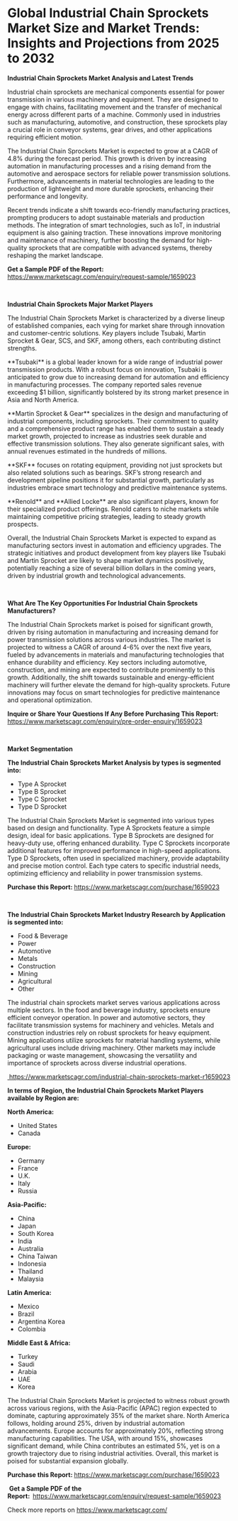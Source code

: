 <p><h1>Global Industrial Chain Sprockets Market Size and Market Trends: Insights and Projections from 2025 to 2032</h1></p><p><strong>Industrial Chain Sprockets Market Analysis and Latest Trends</strong></p>
<p><p>Industrial chain sprockets are mechanical components essential for power transmission in various machinery and equipment. They are designed to engage with chains, facilitating movement and the transfer of mechanical energy across different parts of a machine. Commonly used in industries such as manufacturing, automotive, and construction, these sprockets play a crucial role in conveyor systems, gear drives, and other applications requiring efficient motion.</p><p>The Industrial Chain Sprockets Market is expected to grow at a CAGR of 4.8% during the forecast period. This growth is driven by increasing automation in manufacturing processes and a rising demand from the automotive and aerospace sectors for reliable power transmission solutions. Furthermore, advancements in material technologies are leading to the production of lightweight and more durable sprockets, enhancing their performance and longevity.</p><p>Recent trends indicate a shift towards eco-friendly manufacturing practices, prompting producers to adopt sustainable materials and production methods. The integration of smart technologies, such as IoT, in industrial equipment is also gaining traction. These innovations improve monitoring and maintenance of machinery, further boosting the demand for high-quality sprockets that are compatible with advanced systems, thereby reshaping the market landscape.</p></p>
<p><strong>Get a Sample PDF of the Report:&nbsp;</strong> <a href="https://www.marketscagr.com/enquiry/request-sample/1659023?utm_campaign=2008&utm_medium=2&utm_source=Github&utm_content=ia&utm_term=17022025&utm_id=industrial-chain-sprockets">https://www.marketscagr.com/enquiry/request-sample/1659023</a></p>
<p>&nbsp;</p>
<p><strong>Industrial Chain Sprockets Major Market Players</strong></p>
<p><p>The Industrial Chain Sprockets Market is characterized by a diverse lineup of established companies, each vying for market share through innovation and customer-centric solutions. Key players include Tsubaki, Martin Sprocket & Gear, SCS, and SKF, among others, each contributing distinct strengths.</p><p>**Tsubaki** is a global leader known for a wide range of industrial power transmission products. With a robust focus on innovation, Tsubaki is anticipated to grow due to increasing demand for automation and efficiency in manufacturing processes. The company reported sales revenue exceeding $1 billion, significantly bolstered by its strong market presence in Asia and North America.</p><p>**Martin Sprocket & Gear** specializes in the design and manufacturing of industrial components, including sprockets. Their commitment to quality and a comprehensive product range has enabled them to sustain a steady market growth, projected to increase as industries seek durable and effective transmission solutions. They also generate significant sales, with annual revenues estimated in the hundreds of millions.</p><p>**SKF** focuses on rotating equipment, providing not just sprockets but also related solutions such as bearings. SKF’s strong research and development pipeline positions it for substantial growth, particularly as industries embrace smart technology and predictive maintenance systems.</p><p>**Renold** and **Allied Locke** are also significant players, known for their specialized product offerings. Renold caters to niche markets while maintaining competitive pricing strategies, leading to steady growth prospects.</p><p>Overall, the Industrial Chain Sprockets Market is expected to expand as manufacturing sectors invest in automation and efficiency upgrades. The strategic initiatives and product development from key players like Tsubaki and Martin Sprocket are likely to shape market dynamics positively, potentially reaching a size of several billion dollars in the coming years, driven by industrial growth and technological advancements.</p></p>
<p>&nbsp;</p>
<p><strong>What Are The Key Opportunities For Industrial Chain Sprockets Manufacturers?</strong></p>
<p><p>The Industrial Chain Sprockets market is poised for significant growth, driven by rising automation in manufacturing and increasing demand for power transmission solutions across various industries. The market is projected to witness a CAGR of around 4-6% over the next five years, fueled by advancements in materials and manufacturing technologies that enhance durability and efficiency. Key sectors including automotive, construction, and mining are expected to contribute prominently to this growth. Additionally, the shift towards sustainable and energy-efficient machinery will further elevate the demand for high-quality sprockets. Future innovations may focus on smart technologies for predictive maintenance and operational optimization.</p></p>
<p><strong>Inquire or Share Your Questions If Any Before Purchasing This Report:</strong> <a href="https://www.marketscagr.com/enquiry/pre-order-enquiry/1659023?utm_campaign=2008&utm_medium=2&utm_source=Github&utm_content=ia&utm_term=17022025&utm_id=industrial-chain-sprockets">https://www.marketscagr.com/enquiry/pre-order-enquiry/1659023</a></p>
<p>&nbsp;</p>
<p><strong>Market Segmentation</strong></p>
<p><strong>The Industrial Chain Sprockets Market Analysis by types is segmented into:</strong></p>
<p><ul><li>Type A Sprocket</li><li>Type B Sprocket</li><li>Type C Sprocket</li><li>Type D Sprocket</li></ul></p>
<p><p>The Industrial Chain Sprockets Market is segmented into various types based on design and functionality. Type A Sprockets feature a simple design, ideal for basic applications. Type B Sprockets are designed for heavy-duty use, offering enhanced durability. Type C Sprockets incorporate additional features for improved performance in high-speed applications. Type D Sprockets, often used in specialized machinery, provide adaptability and precise motion control. Each type caters to specific industrial needs, optimizing efficiency and reliability in power transmission systems.</p></p>
<p><strong>Purchase this Report:&nbsp;</strong><a href="https://www.marketscagr.com/purchase/1659023?utm_campaign=2008&utm_medium=2&utm_source=Github&utm_content=ia&utm_term=17022025&utm_id=industrial-chain-sprockets">https://www.marketscagr.com/purchase/1659023</a></p>
<p>&nbsp;</p>
<p><strong>The Industrial Chain Sprockets Market Industry Research by Application is segmented into:</strong></p>
<p><ul><li>Food & Beverage</li><li>Power</li><li>Automotive</li><li>Metals</li><li>Construction</li><li>Mining</li><li>Agricultural</li><li>Other</li></ul></p>
<p><p>The industrial chain sprockets market serves various applications across multiple sectors. In the food and beverage industry, sprockets ensure efficient conveyor operation. In power and automotive sectors, they facilitate transmission systems for machinery and vehicles. Metals and construction industries rely on robust sprockets for heavy equipment. Mining applications utilize sprockets for material handling systems, while agricultural uses include driving machinery. Other markets may include packaging or waste management, showcasing the versatility and importance of sprockets across diverse industrial operations.</p></p>
<p><a href="https://www.marketscagr.com/industrial-chain-sprockets-market-r1659023?utm_campaign=2008&utm_medium=2&utm_source=Github&utm_content=ia&utm_term=17022025&utm_id=industrial-chain-sprockets">&nbsp;https://www.marketscagr.com/industrial-chain-sprockets-market-r1659023</a></p>
<p><strong>In terms of Region, the Industrial Chain Sprockets Market Players available by Region are:</strong></p>
<p>
    <p> <strong> North America: </strong>
        <ul>
            <li>United States</li>
            <li>Canada</li>
        </ul>
        </p> 
    <p> <strong> Europe: </strong>
        <ul>
            <li>Germany</li>
            <li>France</li>
            <li>U.K.</li>
            <li>Italy</li>
            <li>Russia</li>
        </ul>
        </p> 
    <p> <strong> Asia-Pacific: </strong>
        <ul>
            <li>China</li>
            <li>Japan</li>
            <li>South Korea</li>
            <li>India</li>
            <li>Australia</li>
            <li>China Taiwan</li>
            <li>Indonesia</li>
            <li>Thailand</li>
            <li>Malaysia</li>
        </ul>
        </p> 
    <p> <strong> Latin America: </strong>
        <ul>
            <li>Mexico</li>
            <li>Brazil</li>
            <li>Argentina Korea</li>
            <li>Colombia</li>
        </ul>
        </p> 
    <p> <strong> Middle East & Africa: </strong>
        <ul>
            <li>Turkey</li>
            <li>Saudi</li>
            <li>Arabia</li>
            <li>UAE</li>
            <li>Korea</li>
        </ul>
    </p>
    </p>
<p><p>The Industrial Chain Sprockets Market is projected to witness robust growth across various regions, with the Asia-Pacific (APAC) region expected to dominate, capturing approximately 35% of the market share. North America follows, holding around 25%, driven by industrial automation advancements. Europe accounts for approximately 20%, reflecting strong manufacturing capabilities. The USA, with around 15%, showcases significant demand, while China contributes an estimated 5%, yet is on a growth trajectory due to rising industrial activities. Overall, this market is poised for substantial expansion globally.</p></p>
<p><strong>Purchase this Report: </strong><a href="https://www.marketscagr.com/purchase/1659023?utm_campaign=2008&utm_medium=2&utm_source=Github&utm_content=ia&utm_term=17022025&utm_id=industrial-chain-sprockets">https://www.marketscagr.com/purchase/1659023</a></p>
<p>&nbsp;<strong>Get a Sample PDF of the Report:&nbsp;&nbsp;</strong><a href="https://www.marketscagr.com/enquiry/request-sample/1659023?utm_campaign=2008&utm_medium=2&utm_source=Github&utm_content=ia&utm_term=17022025&utm_id=industrial-chain-sprockets">https://www.marketscagr.com/enquiry/request-sample/1659023</a></p>
<p><strong></strong></p>
<p>Check more reports on <a href="https://www.marketscagr.com/?utm_campaign=2008&utm_medium=2&utm_source=Github&utm_content=ia&utm_term=17022025&utm_id=industrial-chain-sprockets">https://www.marketscagr.com/</a></p>